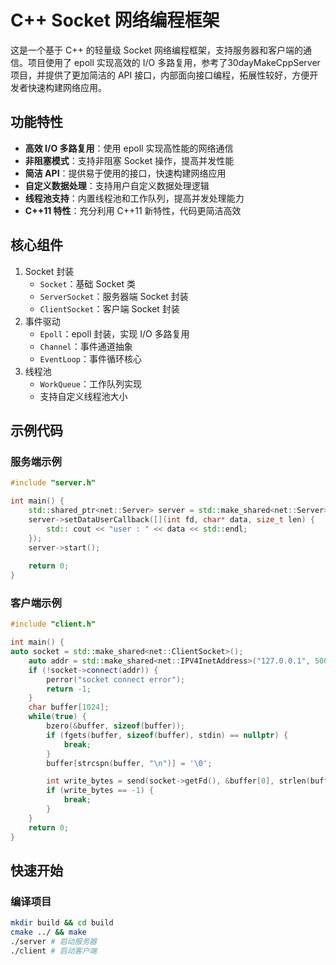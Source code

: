# C++ Socket 网络编程框架

这是一个基于 C++ 的轻量级 Socket 网络编程框架，支持服务器和客户端的通信。项目使用了 epoll 实现高效的 I/O 多路复用，参考了30dayMakeCppServer项目，并提供了更加简洁的 API 接口，内部面向接口编程，拓展性较好，方便开发者快速构建网络应用。

## 功能特性

- **高效 I/O 多路复用**：使用 epoll 实现高性能的网络通信
- **非阻塞模式**：支持非阻塞 Socket 操作，提高并发性能
- **简洁 API**：提供易于使用的接口，快速构建网络应用
- **自定义数据处理**：支持用户自定义数据处理逻辑
- **线程池支持**：内置线程池和工作队列，提高并发处理能力
- **C++11 特性**：充分利用 C++11 新特性，代码更简洁高效

## 核心组件
1. Socket 封装
   - `Socket`：基础 Socket 类
   - `ServerSocket`：服务器端 Socket 封装
   - `ClientSocket`：客户端 Socket 封装
2. 事件驱动
   - `Epoll`：epoll 封装，实现 I/O 多路复用
   - `Channel`：事件通道抽象
   - `EventLoop`：事件循环核心
3. 线程池
   - `WorkQueue`：工作队列实现
   - 支持自定义线程池大小

## 示例代码

### 服务端示例
```cpp
#include "server.h"

int main() {
    std::shared_ptr<net::Server> server = std::make_shared<net::Server>("127.0.0.1", 5000);
    server->setDataUserCallback([](int fd, char* data, size_t len) {
        std:: cout << "user : " << data << std::endl;
    });
    server->start();
    
    return 0;
}
```

### 客户端示例
```cpp
#include "client.h"

int main() {
auto socket = std::make_shared<net::ClientSocket>();
    auto addr = std::make_shared<net::IPV4InetAddress>("127.0.0.1", 5000);
    if (!socket->connect(addr)) {
        perror("socket connect error");
        return -1;
    }
    char buffer[1024];
    while(true) {
        bzero(&buffer, sizeof(buffer));
        if (fgets(buffer, sizeof(buffer), stdin) == nullptr) {
            break;
        }
        buffer[strcspn(buffer, "\n")] = '\0';

        int write_bytes = send(socket->getFd(), &buffer[0], strlen(buffer), 0);
        if (write_bytes == -1) {
            break;
        }
    }
    return 0;
}
```


## 快速开始

### 编译项目

```bash
mkdir build && cd build
cmake ../ && make
./server # 启动服务器
./client # 启动客户端




